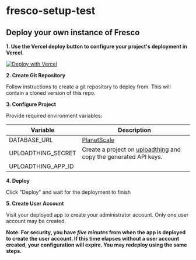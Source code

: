 # fresco-setup-test

## Deploy your own instance of Fresco

**1. Use the Vercel deploy button to configure your project's deployment in Vercel.**

[![Deploy with Vercel](https://vercel.com/button)](https://vercel.com/new/clone?repository-url=https%3A%2F%2Fgithub.com%2Fcomplexdatacollective%2FFresco%2Ftree%2Ffeature%2Finitial-setup-flow&env=DATABASE_URL,UPLOADTHING_SECRET,UPLOADTHING_APP_ID)

**2. Create Git Repository**

Follow instructions to create a git repository to deploy from. This will contain a cloned version of this repo.

**3. Configure Project**

Provide required environment variables:

| Variable           | Description                                                                                  |
| ------------------ | -------------------------------------------------------------------------------------------- |
| DATABASE_URL       | [PlanetScale](https://planetscale.com/)                                                      |
| UPLOADTHING_SECRET | Create a project on [uploadthing](https://uploadthing.com/) and copy the generated API keys. |
| UPLOADTHING_APP_ID |                                                                                              |

**4. Deploy**

Click "Deploy" and wait for the deployment to finish

**5. Create User Account**

Visit your deployed app to create your administrator account. Only one user account may be created.

**Note: For security, you have _five minutes_ from when the app is deployed to create the user account. If this time elapses without a user account created, your configuration will expire. You may redeploy using the same steps.**
